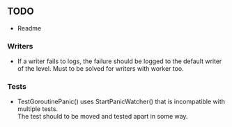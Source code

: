 ## TODO
- Readme

### Writers
- If a writer fails to logs, the failure should be logged to the default writer of the level. 
Must to be solved for writers with worker too.

### Tests
- TestGoroutinePanic() uses StartPanicWatcher() that is incompatible with multiple tests.  
The test should to be moved and tested apart in some way.
